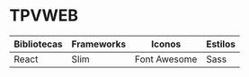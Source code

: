 # TPVWEB
| Bibliotecas | Frameworks | Iconos | Estilos |
| -- | -- | -- | -- |
| React | Slim | Font Awesome | Sass |
